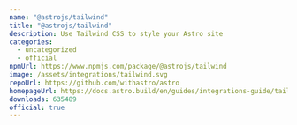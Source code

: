 ```yaml
---
name: "@astrojs/tailwind"
title: "@astrojs/tailwind"
description: Use Tailwind CSS to style your Astro site
categories:
  - uncategorized
  - official
npmUrl: https://www.npmjs.com/package/@astrojs/tailwind
image: /assets/integrations/tailwind.svg
repoUrl: https://github.com/withastro/astro
homepageUrl: https://docs.astro.build/en/guides/integrations-guide/tailwind/
downloads: 635489
official: true
---
```

